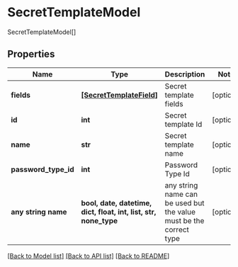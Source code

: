 # SecretTemplateModel

SecretTemplateModel[]

## Properties
Name | Type | Description | Notes
------------ | ------------- | ------------- | -------------
**fields** | [**[SecretTemplateField]**](SecretTemplateField.md) | Secret template fields | [optional] 
**id** | **int** | Secret template Id | [optional] 
**name** | **str** | Secret template name | [optional] 
**password_type_id** | **int** | Password Type Id | [optional] 
**any string name** | **bool, date, datetime, dict, float, int, list, str, none_type** | any string name can be used but the value must be the correct type | [optional]

[[Back to Model list]](../README.md#documentation-for-models) [[Back to API list]](../README.md#documentation-for-api-endpoints) [[Back to README]](../README.md)


